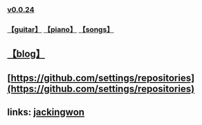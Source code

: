 ### [v0.0.24](https://github.com/littleflute/music/edit/master/README.md)
### [【guitar】](https://littleflute.github.io/guitar/)  [【piano】](https://littleflute.github.io/piano/)  [【songs】](https://littleflute.github.io/songs/) 
## [【blog】](https://littleflute.github.io/blog/)
## [https://github.com/settings/repositories](https://github.com/settings/repositories)
 
 ## links: [jackingwon](https://jackingwon.github.io/Piano/)

